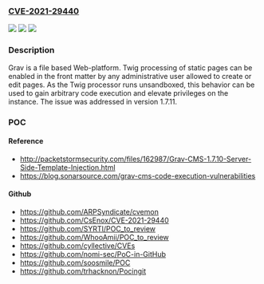 ### [CVE-2021-29440](https://cve.mitre.org/cgi-bin/cvename.cgi?name=CVE-2021-29440)
![](https://img.shields.io/static/v1?label=Product&message=grav&color=blue)
![](https://img.shields.io/static/v1?label=Version&message=n%2Fa&color=blue)
![](https://img.shields.io/static/v1?label=Vulnerability&message=%7B%22CWE-94%22%3A%22Improper%20Control%20of%20Generation%20of%20Code%20('Code%20Injection')%22%7D&color=brighgreen)

### Description

Grav is a file based Web-platform. Twig processing of static pages can be enabled in the front matter by any administrative user allowed to create or edit pages. As the Twig processor runs unsandboxed, this behavior can be used to gain arbitrary code execution and elevate privileges on the instance. The issue was addressed in version 1.7.11.

### POC

#### Reference
- http://packetstormsecurity.com/files/162987/Grav-CMS-1.7.10-Server-Side-Template-Injection.html
- https://blog.sonarsource.com/grav-cms-code-execution-vulnerabilities

#### Github
- https://github.com/ARPSyndicate/cvemon
- https://github.com/CsEnox/CVE-2021-29440
- https://github.com/SYRTI/POC_to_review
- https://github.com/WhooAmii/POC_to_review
- https://github.com/cyllective/CVEs
- https://github.com/nomi-sec/PoC-in-GitHub
- https://github.com/soosmile/POC
- https://github.com/trhacknon/Pocingit

